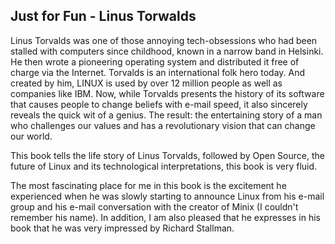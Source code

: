 ## Just for Fun - Linus Torwalds

Linus Torvalds was one of those annoying tech-obsessions who had been stalled with computers since childhood, known in a narrow band in Helsinki. He then wrote a pioneering operating system and distributed it free of charge via the Internet. Torvalds is an international folk hero today. And created by him, LINUX is used by over 12 million people as well as companies like IBM.
Now, while Torvalds presents the history of its software that causes people to change beliefs with e-mail speed, it also sincerely reveals the quick wit of a genius. The result: the entertaining story of a man who challenges our values and has a revolutionary vision that can change our world.

This book tells the life story of Linus Torvalds, followed by Open Source, the future of Linux and its technological interpretations, this book is very fluid.

The most fascinating place for me in this book is the excitement he experienced when he was slowly starting to announce Linux from his e-mail group and his e-mail conversation with the creator of Minix (I couldn't remember his name). In addition, I am also pleased that he expresses in his book that he was very impressed by Richard Stallman.